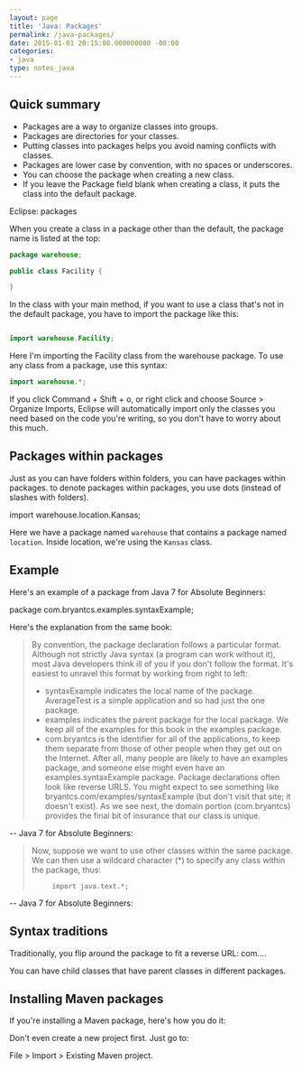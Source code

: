 ```yaml
---
layout: page
title: 'Java: Packages'
permalink: /java-packages/
date: 2015-01-01 20:15:08.000000000 -08:00
categories:
- java
type: notes_java
---
```


## Quick summary

* Packages are a way to organize classes into groups.
* Packages are directories for your classes.
* Putting classes into packages helps you avoid naming conflicts with classes.
* Packages are lower case by convention, with no spaces or underscores.
* You can choose the package when creating a new class.
* If you leave the Package field blank when creating a class, it puts the class into the default package.

Eclipse: packages

When you create a class in a package other than the default, the package name is listed at the top:

```java
package warehouse;

public class Facility {

}
```

In the class with your main method, if you want to use a class that's not in the default package, you have to import the package like this:

```java

import warehouse.Facility;
```

Here I'm importing the Facility class from the warehouse package.
To use any class from a package, use this syntax:

```java
import warehouse.*;
```

If you click Command + Shift + o, or right click and choose Source > Organize Imports, Eclipse will automatically import only the classes you need based on the code you're writing, so you don't have to worry about this much.

## Packages within packages

Just as you can have folders within folders, you can have packages within packages. to denote packages within packages, you use dots (instead of slashes with folders).

import warehouse.location.Kansas;

Here we have a package named `warehouse` that contains a package named `location`. Inside location, we're using the `Kansas` class.

## Example

Here's an example of a package from Java 7 for Absolute Beginners:

package com.bryantcs.examples.syntaxExample;

Here's the explanation from the same book:

> By convention, the package declaration follows a particular format. Although not strictly Java syntax (a program can work without it), most Java developers think ill of you if you don't follow the format. It's easiest to unravel this format by working from right to left:
>
> * syntaxExample indicates the local name of the package. AverageTest is a simple application and so had just the one package.
> * examples indicates the parent package for the local package. We keep all of the examples for this book in the examples package.
> * com.bryantcs is the identifier for all of the applications, to keep them separate from those of other people when they get out on the Internet. After all, many people are likely to have an examples package, and someone else might even have an examples.syntaxExample package. Package declarations often look like reverse URLS. You might expect to see something like bryantcs.com/examples/syntaxExample (but don't visit that site; it doesn't exist). As we see next, the domain portion (com.bryantcs) provides the final bit of insurance that our class is unique.

-- Java 7 for Absolute Beginners:

> Now, suppose we want to use other classes within the same package. We can then use a wildcard character (*) to specify any class within the package, thus:
>
>          import java.text.*;

-- Java 7 for Absolute Beginners:

## Syntax traditions

Traditionally, you flip around the package to fit a reverse URL: com....

You can have child classes that have parent classes in different packages.

## Installing Maven packages

If you're installing a Maven package, here's how you do it:

Don't even create a new project first. Just go to:

File > Import > Existing Maven project.